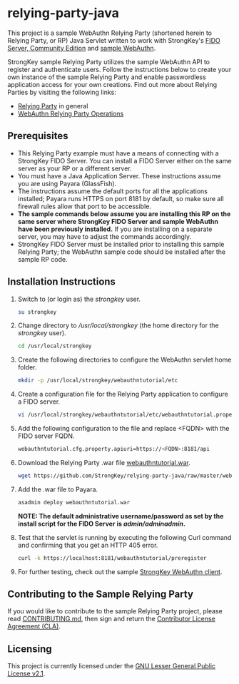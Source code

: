 # relying-party-java
This project is a sample WebAuthn Relying Party (shortened herein to Relying Party, or RP) Java Servlet written to work with StrongKey's [FIDO Server, Community Edition](https://github.com/StrongKey/FIDO-Server) and [sample WebAuthn](https://github.com/StrongKey/WebAuthn). 

StrongKey sample Relying Party utilizes the sample WebAuthn API to register and authenticate users. Follow the instructions below to create your own instance of the sample Relying Party and enable passwordless application access for your own creations. Find out more about Relying Parties by visiting the following links:

- [Relying Party](https://en.wikipedia.org/wiki/Relying_party) in general
- [WebAuthn Relying Party Operations](https://www.w3.org/TR/webauthn/#rp-operations)

## Prerequisites

- This Relying Party example must have a means of connecting with a StrongKey FIDO Server. You can install a FIDO Server either on the same server as your RP or a different server.
- You must have a Java Application Server. These instructions assume you are using Payara (GlassFish).
- The instructions assume the default ports for all the applications installed; Payara runs HTTPS on port 8181 by default, so make sure all firewall rules allow that port to be accessible.
- **The sample commands below assume you are installing this RP on the same server where StrongKey FIDO Server and sample WebAuthn have been previously installed.** If you are installing on a separate server, you may have to adjust the commands accordingly.
- StrongKey FIDO Server must be installed prior to installing this sample Relying Party; the WebAuthn sample code should be installed after the sample RP code. 

## Installation Instructions

1. Switch to (or login as) the _strongkey_ user.

    ```sh
    su strongkey
    ```

2. Change directory to _/usr/local/strongkey_ (the home directory for the _strongkey_ user).

    ```sh
    cd /usr/local/strongkey
    ```

3. Create the following directories to configure the WebAuthn servlet home folder.

    ```sh
    mkdir -p /usr/local/strongkey/webauthntutorial/etc
    ```

4. Create a configuration file for the Relying Party application to configure a FIDO server.

    ```sh
    vi /usr/local/strongkey/webauthntutorial/etc/webauthntutorial.properties
    ```

5. Add the following configuration to the file and replace &lt;FQDN&gt; with the FIDO server FQDN.

    ```sh
    webauthntutorial.cfg.property.apiuri=https://<FQDN>:8181/api
    ```

6. Download the Relying Party .war file [webauthntutorial.war](https://github.com/StrongKey/relying-party-java/blob/master/webauthntutorial.war).

    ```sh
    wget https://github.com/StrongKey/relying-party-java/raw/master/webauthntutorial.war
    ```

7. Add the .war file to Payara.

    ```sh
    asadmin deploy webauthntutorial.war
    ```

    **NOTE: The default administrative username/password as set by the install script for the FIDO Server is _admin/adminadmin_.**

8. Test that the servlet is running by executing the following Curl command and confirming that you get an HTTP 405 error.

    ```sh
    curl -k https://localhost:8181/webauthntutorial/preregister
    ```

9. For further testing, check out the sample [StrongKey WebAuthn client](https://github.com/StrongKey/WebAuthn).

## Contributing to the Sample Relying Party

If you would like to contribute to the sample Relying Party project, please read [CONTRIBUTING.md](https://github.com/StrongKey/relying-party-java/blob/master/CONTRIBUTING.md), then sign and return the [Contributor License Agreement (CLA)](https://cla-assistant.io/StrongKey/FIDO-Server).

## Licensing
This project is currently licensed under the [GNU Lesser General Public License v2.1](https://github.com/StrongKey/relying-party-java/blob/master/LICENSE).
